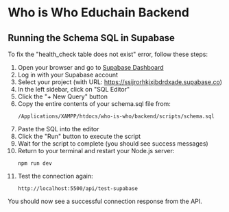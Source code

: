 # Who is Who Educhain Backend

## Running the Schema SQL in Supabase

To fix the "health_check table does not exist" error, follow these steps:

1. Open your browser and go to [Supabase Dashboard](https://app.supabase.io/)
2. Log in with your Supabase account
3. Select your project (with URL: https://ssijrorhkjxjbdrdxade.supabase.co)
4. In the left sidebar, click on "SQL Editor"
5. Click the "+ New Query" button
6. Copy the entire contents of your schema.sql file from:
   ```
   /Applications/XAMPP/htdocs/who-is-who/backend/scripts/schema.sql
   ```
7. Paste the SQL into the editor
8. Click the "Run" button to execute the script
9. Wait for the script to complete (you should see success messages)
10. Return to your terminal and restart your Node.js server:
    ```
    npm run dev
    ```
11. Test the connection again:
    ```
    http://localhost:5500/api/test-supabase
    ```

You should now see a successful connection response from the API.
